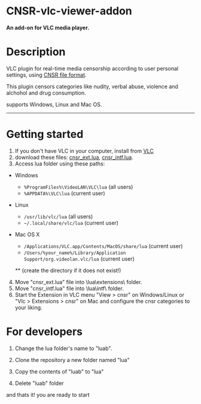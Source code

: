 # CNSR-vlc-viewer-addon

**An add-on for VLC media player.**

# Description

VLC plugin for real-time media censorship according to user personal settings,
using [CNSR file format](https://github.com/ophirhan/cnsr-file-format-specification).

This plugin censors categories like nudity, verbal abuse, violence and alchohol and drug consumption.

supports Windows, Linux and Mac OS.
_____________________________________________________________________________________________________

# Getting started

1. If you don't have VLC in your computer, install from [VLC](https://www.videolan.org/)
2. download these files: [cnsr_ext.lua](https://github.com/ophirhan/cnsr-vlc-viewer-addon/blob/main/extensions/cnsr_ext.lua), [cnsr_intf.lua](https://github.com/ophirhan/cnsr-vlc-viewer-addon/blob/main/intf/cnsr_intf.lua).
3. Access lua folder using these paths:
- Windows
  - `%ProgramFiles%\VideoLAN\VLC\lua` (all users)
  - `%APPDATA%\VLC\lua` (current user)
- Linux
  - `/usr/lib/vlc/lua` (all users)
  - `~/.local/share/vlc/lua` (current user)

- Mac OS X
  - `/Applications/VLC.app/Contents/MacOS/share/lua` (current user)
  - `/Users/%your_name%/Library/Application Support/org.videolan.vlc/lua` (current user) 
  
  ** (create the directory if it does not exist!)

4. Move "cnsr_ext.lua" file into \lua\extensions\ folder.
5. Move "cnsr_intf.lua" file into \lua\intf\ folder.
6. Start the Extension in VLC menu "View > cnsr" on Windows/Linux or "Vlc > Extensions > cnsr" on Mac and configure the cnsr categories to your liking.

# For developers

1. Change the lua folder's name to "luab".

2. Clone the repository a new folder named "lua"

3. Copy the contents of "luab" to "lua"

4. Delete "luab" folder

and thats it! you are ready to start
